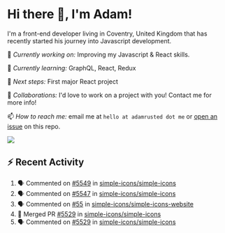 # Hi there 👋, I'm Adam!

I'm a front-end developer living in Coventry, United Kingdom that has recently started his journey into Javascript development.

🔨 *Currently working on:* Improving my Javascript & React skills.

🌱 *Currently learning:* GraphQL, React, Redux

🎯 *Next steps:* First major React project

🤝 *Collaborations:* I'd love to work on a project with you! Contact me for more info!

📫 *How to reach me:* email me at `hello at adamrusted dot me` or [open an issue](https://github.com/adamrusted/adamrusted/issues/new) on this repo.

<a href="https://www.buymeacoffee.com/adamrusted" target="_blank"><img src="https://img.shields.io/static/v1?label=Buy%20Me%20A%20Coffee&message=adamrusted&color=FFDD00&logo=buy-me-a-coffee&logoColor=white"/></a>

## :zap: Recent Activity
<!--START_SECTION:activity-->
1. 🗣 Commented on [#5549](https://github.com/simple-icons/simple-icons/issues/5549) in [simple-icons/simple-icons](https://github.com/simple-icons/simple-icons)
2. 🗣 Commented on [#5547](https://github.com/simple-icons/simple-icons/issues/5547) in [simple-icons/simple-icons](https://github.com/simple-icons/simple-icons)
3. 🗣 Commented on [#55](https://github.com/simple-icons/simple-icons-website/issues/55) in [simple-icons/simple-icons-website](https://github.com/simple-icons/simple-icons-website)
4. 🎉 Merged PR [#5529](https://github.com/simple-icons/simple-icons/pull/5529) in [simple-icons/simple-icons](https://github.com/simple-icons/simple-icons)
5. 🗣 Commented on [#5529](https://github.com/simple-icons/simple-icons/issues/5529) in [simple-icons/simple-icons](https://github.com/simple-icons/simple-icons)
<!--END_SECTION:activity-->
